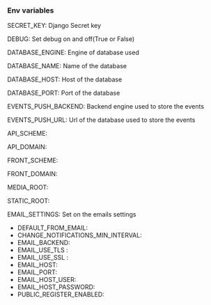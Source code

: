 
### Env variables

SECRET_KEY: Django Secret key

DEBUG: Set debug on and off(True or False)

DATABASE_ENGINE: Engine of database used

DATABASE_NAME: Name of the database

DATABASE_HOST: Host of the database

DATABASE_PORT: Port of the database

EVENTS_PUSH_BACKEND: Backend engine used to store the events

EVENTS_PUSH_URL: Url of the database used to store the events

API_SCHEME:

API_DOMAIN:

FRONT_SCHEME:

FRONT_DOMAIN:

MEDIA_ROOT:

STATIC_ROOT:

EMAIL_SETTINGS: Set on the emails settings

 - DEFAULT_FROM_EMAIL:
 - CHANGE_NOTIFICATIONS_MIN_INTERVAL: 
 - EMAIL_BACKEND: 
 - EMAIL_USE_TLS : 
 - EMAIL_USE_SSL :
 - EMAIL_HOST:
 - EMAIL_PORT:
 - EMAIL_HOST_USER: 
 - EMAIL_HOST_PASSWORD: 
 - PUBLIC_REGISTER_ENABLED:

